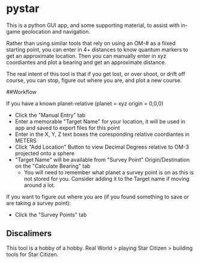 # pystar 
 This is a python GUI app, and some supporting material, to assist with in-game geolocation and navigation.
 
 Rather than using similar tools that rely on using an OM-# as a fiixed starting point, you can enter in 4+ distances to know quantum markers to get an approximate location.  Then you can manually enter in xyz coordiantes and plot a bearing and get an approximate distance.
 
 The real intent of this tool is that if you get lost, or over shoot, or drift off course, you can stop, figure out where you are, and plot a new course.
 
 ##Workflow
 
 If you have a known planet-relative (planet = xyz origin = 0,0,0)
 - Click the "Manual Entry" tab
 - Enter a memorable "Target Name" for your location, it will be used in app and saved to export files for this point
 - Enter in the X, Y, Z text boxes the coresponding relative coordiantes in METERS
 - Click "Add Location" Button to view Decimal Degrees relative to OM-3 projected onto a sphere
 - "Target Name" will be available from "Survey Point" Origin/Destination on the "Calculate Bearing" tab
   - You will need to remember what planet a survey point is on as this is not stored for you.  Consider adding it to the Target name if moving around a lot.
 
 If you want to figure out where you are (if you found something to save or are taking a survey point):
 - Click the "Survey Points" tab
 
 
 ## Discalimers
 This tool is a hobby of a hobby.  Real World > playing Star Citizen > building tools for Star Citizen.
